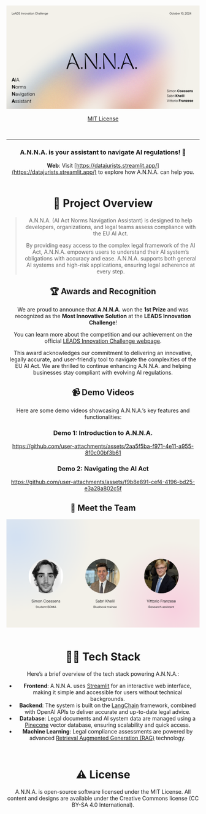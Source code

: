 ![A.N.N.A.](img/anna_landing.png)

<div align='center'>

<a href='https://github.com/data-jurists/anna/releases'>

</a>

<a href='https://github.com/data-jurists/LICENSE'>MIT License</a>

</a>

</div>

<br />

---

<div align='center'>

### A.N.N.A. is your assistant to navigate AI regulations! 🚀

**Web**: Visit [https://datajurists.streamlit.app/](https://datajurists.streamlit.app/) to explore how A.N.N.A. can help you.
  <br />
  <br />

# 🧐 Project Overview

> A.N.N.A. (AI Act Norms Navigation Assistant) is designed to help developers, organizations, and legal teams assess compliance with the EU AI Act.
>
> By providing easy access to the complex legal framework of the AI Act, A.N.N.A. empowers users to understand their AI system’s obligations with accuracy and ease. A.N.N.A. supports both general AI systems and high-risk applications, ensuring legal adherence at every step.

## 🏆 Awards and Recognition

We are proud to announce that **A.N.N.A.** won the **1st Prize** and was recognized as the **Most Innovative Solution** at the **LEADS Innovation Challenge**!

You can learn more about the competition and our achievement on the official [LEADS Innovation Challenge webpage](https://www.legalityattentivedatascientists.eu).

This award acknowledges our commitment to delivering an innovative, legally accurate, and user-friendly tool to navigate the complexities of the EU AI Act. We are thrilled to continue enhancing A.N.N.A. and helping businesses stay compliant with evolving AI regulations.

## 📹 Demo Videos

Here are some demo videos showcasing A.N.N.A.’s key features and functionalities:

### Demo 1: Introduction to A.N.N.A.

https://github.com/user-attachments/assets/2aa5f5ba-f971-4e11-a955-8f0c00bf3b61

### Demo 2: Navigating the AI Act

https://github.com/user-attachments/assets/f9b8e891-cef4-4196-bd25-e3a28a802c5f

## 👥 Meet the Team

<div align='center'>
  <img src="img/team.png" alt="Team Photo" width="600">
</div>

<br />

# 👨‍💻 Tech Stack

Here’s a brief overview of the tech stack powering A.N.N.A.:

- **Frontend**: A.N.N.A. uses [Streamlit](https://streamlit.io/) for an interactive web interface, making it simple and accessible for users without technical backgrounds.
- **Backend**: The system is built on the [LangChain](https://langchain.com/) framework, combined with OpenAI APIs to deliver accurate and up-to-date legal advice.
- **Database**: Legal documents and AI system data are managed using a [Pinecone](https://www.pinecone.io/) vector database, ensuring scalability and quick access.
- **Machine Learning**: Legal compliance assessments are powered by advanced [Retrieval Augmented Generation (RAG)](https://huggingface.co/blog/rag) technology.

<br />

# ⚠️ License

A.N.N.A. is open-source software licensed under the MIT License. All content and designs are available under the Creative Commons license (CC BY-SA 4.0 International).
